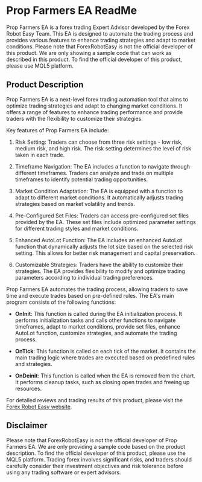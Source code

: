 # Prop Farmers EA ReadMe

Prop Farmers EA is a forex trading Expert Advisor developed by the Forex Robot Easy Team. This EA is designed to automate the trading process and provides various features to enhance trading strategies and adapt to market conditions. Please note that ForexRobotEasy is not the official developer of this product. We are only showing a sample code that can work as described in this product. To find the official developer of this product, please use MQL5 platform.

## Product Description

Prop Farmers EA is a next-level forex trading automation tool that aims to optimize trading strategies and adapt to changing market conditions. It offers a range of features to enhance trading performance and provide traders with the flexibility to customize their strategies.

Key features of Prop Farmers EA include:

1. Risk Setting: Traders can choose from three risk settings - low risk, medium risk, and high risk. The risk setting determines the level of risk taken in each trade.

2. Timeframe Navigation: The EA includes a function to navigate through different timeframes. Traders can analyze and trade on multiple timeframes to identify potential trading opportunities.

3. Market Condition Adaptation: The EA is equipped with a function to adapt to different market conditions. It automatically adjusts trading strategies based on market volatility and trends.

4. Pre-Configured Set Files: Traders can access pre-configured set files provided by the EA. These set files include optimized parameter settings for different trading styles and market conditions.

5. Enhanced AutoLot Function: The EA includes an enhanced AutoLot function that dynamically adjusts the lot size based on the selected risk setting. This allows for better risk management and capital preservation.

6. Customizable Strategies: Traders have the ability to customize their strategies. The EA provides flexibility to modify and optimize trading parameters according to individual trading preferences.

Prop Farmers EA automates the trading process, allowing traders to save time and execute trades based on pre-defined rules. The EA's main program consists of the following functions:

- **OnInit**: This function is called during the EA initialization process. It performs initialization tasks and calls other functions to navigate timeframes, adapt to market conditions, provide set files, enhance AutoLot function, customize strategies, and automate the trading process.

- **OnTick**: This function is called on each tick of the market. It contains the main trading logic where trades are executed based on predefined rules and strategies.

- **OnDeinit**: This function is called when the EA is removed from the chart. It performs cleanup tasks, such as closing open trades and freeing up resources.

For detailed reviews and trading results of this product, please visit the [Forex Robot Easy website](https://forexroboteasy.com/forex-robot-review/prop-farmers-ea-review-next-level-forex-trading-automation/).

## Disclaimer

Please note that ForexRobotEasy is not the official developer of Prop Farmers EA. We are only providing a sample code based on the product description. To find the official developer of this product, please use the MQL5 platform. Trading forex involves significant risks, and traders should carefully consider their investment objectives and risk tolerance before using any trading software or expert advisors.
